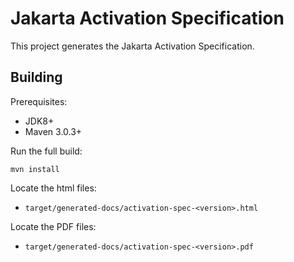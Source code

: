 Jakarta Activation Specification
============================

This project generates the Jakarta Activation Specification.

Building
--------

Prerequisites:

* JDK8+
* Maven 3.0.3+

Run the full build:

`mvn install`

Locate the html files:
- `target/generated-docs/activation-spec-<version>.html`

Locate the PDF files:
- `target/generated-docs/activation-spec-<version>.pdf`

